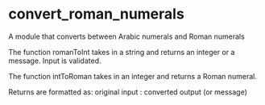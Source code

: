 # convert_roman_numerals
A module that converts between Arabic numerals and Roman numerals

The function romanToInt takes in a string and returns an integer or a message. Input is validated.

The function intToRoman takes in an integer and returns a Roman numeral.

Returns are formatted as:
  original input :  converted output (or message)
